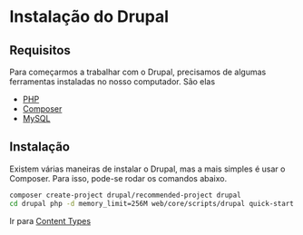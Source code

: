 # Instalação do Drupal


## Requisitos
Para começarmos a trabalhar com o Drupal, precisamos de algumas ferramentas instaladas no nosso computador. São elas
- [PHP](https://www.php.net/manual/en/install.php)
- [Composer](https://getcomposer.org/doc/00-intro.md)
- [MySQL](https://www.digitalocean.com/community/tutorials/how-to-install-mysql-on-ubuntu-20-04-pt)

## Instalação
Existem várias maneiras de instalar o Drupal, mas a mais simples é usar o Composer. Para isso, pode-se rodar os comandos abaixo.

```bash
composer create-project drupal/recommended-project drupal 
cd drupal php -d memory_limit=256M web/core/scripts/drupal quick-start demo_umami
```

Ir para [Content Types](/content/content-types.md)